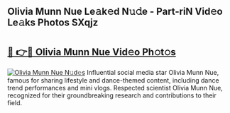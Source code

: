 ## Olivia Munn Nue Le𝚊k𝚎d N𝚞𝚍e - Part-riN Vid𝚎o Le𝚊ks Photos SXqjz

# <h2><a href="http://fb2qxp6.evod.top/?m=Olivia+Munn+Nue">🔗 👉🔴 Olivia Munn Nue Vid𝚎o Ph𝚘t𝚘s</a></h2>

[![Olivia Munn Nue N𝚞d𝚎s](https://i.imgur.com/8V9OHl7.gif)](http://fb2qxp6.evod.top/?m=Olivia+Munn+Nue)
Influential social media star Olivia Munn Nue, famous for sharing lifestyle and dance-themed content, including dance trend performances and mini vlogs. Respected scientist Olivia Munn Nue, recognized for their groundbreaking research and contributions to their field. 
